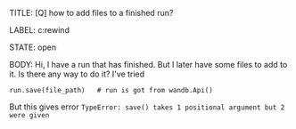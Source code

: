 TITLE:
[Q] how to add files to a finished run?

LABEL:
c:rewind

STATE:
open

BODY:
Hi, I have a run that has finished. But I later have some files to add to it. Is there any way to do it?
I've tried 
```
run.save(file_path)   # run is got from wandb.Api()
```

But this gives error `TypeError: save() takes 1 positional argument but 2 were given`

